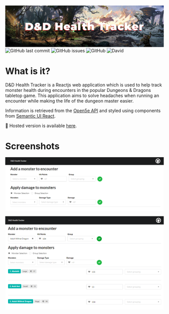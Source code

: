 ![D&D Health Tracker](/read_me/header.jpg 'D&D Health Tracker')
![GitHub last commit](https://img.shields.io/github/last-commit/joelwarrington/dnd-health-tracker?style=flat-square) ![GitHub issues](https://img.shields.io/github/issues/joelWarrington/dnd-health-tracker?style=flat-square)
![GitHub](https://img.shields.io/github/license/joelWarrington/dnd-health-tracker?style=flat-square) ![David](https://img.shields.io/david/dev/joelWarrington/dnd-health-tracker?style=flat-square)

# What is it?

D&D Health Tracker is a Reactjs web application which is used to help track monster health during encounters in the popular Dungeons & Dragons tabletop game. This application aims to solve headaches when running an encounter while making the life of the dungeon master easier.

Information is retrieved from the [Open5e API](https://open5e.com/) and styled using components from [Semantic UI React](https://react.semantic-ui.com/).

📱 Hosted version is available [here](https://dnd-health-tracker.netlify.app/).

# Screenshots

![Landing Page Screenshot](/read_me/landing-page.png 'Landing Page')

![Monsters Added to Encounter](/read_me/monsters-added.png 'Monsters Added to Encounter')
